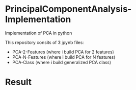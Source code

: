 # PrincipalComponentAnalysis-Implementation
Implementation of PCA in python

This repository consits of 3 jpynb files:
- PCA-2-Features (where i build PCA for 2 features)
- PCA-N-Features (where i build PCA for N features)
- PCA-Class (where i build generalized PCA class)


# Result
